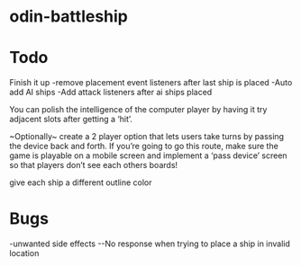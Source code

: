 # odin-battleship

# Todo

Finish it up
-remove placement event listeners after last ship is placed 
-Auto add AI ships
-Add attack listeners after ai ships placed


You can polish the intelligence of the computer player by having it try adjacent slots after getting a ‘hit’.


~Optionally~
create a 2 player option that lets users take turns by passing the device back and forth. If you’re going to go this route, make sure the game is playable on a mobile screen and implement a ‘pass device’ screen so that players don’t see each others boards!

give each ship a different outline color



# Bugs

-unwanted side effects
--No response when trying to place a ship in invalid location
